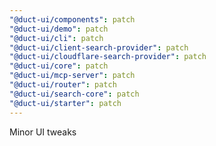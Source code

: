```yaml
---
"@duct-ui/components": patch
"@duct-ui/demo": patch
"@duct-ui/cli": patch
"@duct-ui/client-search-provider": patch
"@duct-ui/cloudflare-search-provider": patch
"@duct-ui/core": patch
"@duct-ui/mcp-server": patch
"@duct-ui/router": patch
"@duct-ui/search-core": patch
"@duct-ui/starter": patch
---
```


Minor UI tweaks
